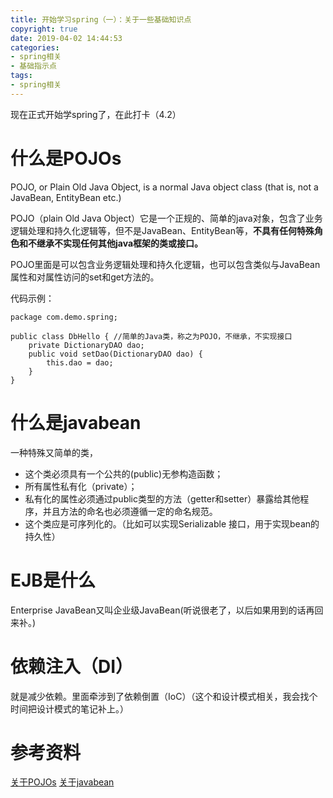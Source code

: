 ```yaml
---
title: 开始学习spring（一）：关于一些基础知识点
copyright: true
date: 2019-04-02 14:44:53
categories:
- spring相关
- 基础指示点
tags:
- spring相关
---
```


现在正式开始学spring了，在此打卡（4.2）

<!--more-->

# 什么是POJOs

POJO, or Plain Old Java Object, is a normal Java object class (that is, not a JavaBean, EntityBean etc.) 

POJO（plain Old Java Object）它是一个正规的、简单的java对象，包含了业务逻辑处理和持久化逻辑等，但不是JavaBean、EntityBean等，**不具有任何特殊角色和不继承不实现任何其他java框架的类或接口。**

POJO里面是可以包含业务逻辑处理和持久化逻辑，也可以包含类似与JavaBean属性和对属性访问的set和get方法的。

代码示例：

    package com.demo.spring;
 
    public class DbHello { //简单的Java类，称之为POJO，不继承，不实现接口
        private DictionaryDAO dao;
        public void setDao(DictionaryDAO dao) {
            this.dao = dao;
        }
    }

# 什么是javabean

一种特殊又简单的类，

* 这个类必须具有一个公共的(public)无参构造函数；
* 所有属性私有化（private）；
* 私有化的属性必须通过public类型的方法（getter和setter）暴露给其他程序，并且方法的命名也必须遵循一定的命名规范。 
* 这个类应是可序列化的。（比如可以实现Serializable 接口，用于实现bean的持久性）
           
# EJB是什么

Enterprise JavaBean又叫企业级JavaBean(听说很老了，以后如果用到的话再回来补。)

# 依赖注入（DI）

就是减少依赖。里面牵涉到了依赖倒置（IoC）（这个和设计模式相关，我会找个时间把设计模式的笔记补上。）



# 参考资料

[关于POJOs](https://blog.csdn.net/tonny_guan/article/details/2250134)
[关于javabean](https://blog.csdn.net/chenchunlin526/article/details/69939337)